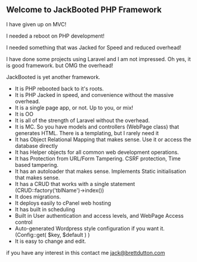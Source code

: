 ## Welcome to JackBooted PHP Framework

I have given up on MVC!

I needed a reboot on PHP development!

I needed something that was Jacked for Speed and reduced overhead!

I have done some projects using Laravel and I am not impressed. Oh yes, it is good framework. but OMG the overhead!

JackBooted is yet another framework.
* It is PHP rebooted back to it's roots.
* It is PHP Jacked in speed, and convenience without the massive overhead.
* It is a single page app, or not. Up to you, or mix!
* It is OO
* It is all of the strength of Laravel without the overhead.
* It is MC. So you have models and controllers (WebPage class) that generates HTML. There is a templating, but I rarely need it
* It has Object Relational Mapping that makes sense. Use it or access the database directly
* It has Helper objects for all common web development operations.
* It has Protection from URL/Form Tampering. CSRF protection, Time based tampering.
* It has an autoloader that makes sense. Implements Static initialisation that makes sense.
* It has a CRUD that works with a single statement (CRUD::factory('tblName')->index())
* It does migrations.
* It deploys easily to cPanel web hosting
* It has built in scheduling
* Built in User authentication and access levels, and WebPage Access control
* Auto-generated Wordpress style configuration if you want it. (Config::get( $key, $default ) )
* It is easy to change and edit.

if you have any interest in this contact me jack@brettdutton.com
